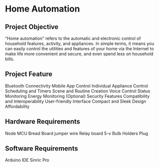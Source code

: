 # Home Automation
## Project Objective
“Home automation” refers to the automatic and electronic control of household features, activity, and appliances. In simple terms, it means you can easily control the utilities and features of your home via the Internet to make life more convenient and secure, and even spend less on household bills.
## Project Feature
Bluetooth Connectivity
Mobile App Control
Individual Appliance Control
Scheduling and Timers
Scene and Routine Creation
Voice Control
Status Monitoring
Energy Monitoring (Optional)
Security Features
Compatibility and Interoperability
User-friendly Interface
Compact and Sleek Design
Affordability
## Hardware Requirements
Node MCU
Bread Board
jumper wire
Relay board 5-v 
Bulb
Holders
Plug
## Software Requirements
Arduino IDE
Sinric Pro





